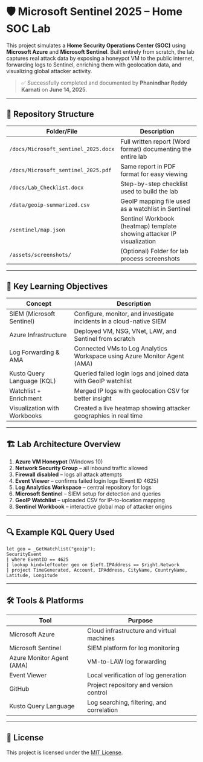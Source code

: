 # 🛡️ Microsoft Sentinel 2025 – Home SOC Lab

This project simulates a **Home Security Operations Center (SOC)** using **Microsoft Azure** and **Microsoft Sentinel**. Built entirely from scratch, the lab captures real attack data by exposing a honeypot VM to the public internet, forwarding logs to Sentinel, enriching them with geolocation data, and visualizing global attacker activity.

> ✅ Successfully completed and documented by **Phanindhar Reddy Karnati** on **June 14, 2025**.

---

## 📁 Repository Structure

| Folder/File                  | Description                                                                 |
|-----------------------------|-----------------------------------------------------------------------------|
| `/docs/Microsoft_sentinel_2025.docx` | Full written report (Word format) documenting the entire lab            |
| `/docs/Microsoft_sentinel_2025.pdf`  | Same report in PDF format for easy viewing                             |
| `/docs/Lab_Checklist.docx`           | Step-by-step checklist used to build the lab                           |
| `/data/geoip-summarized.csv`         | GeoIP mapping file used as a watchlist in Sentinel                     |
| `/sentinel/map.json`                 | Sentinel Workbook (heatmap) template showing attacker IP visualization |
| `/assets/screenshots/`              | (Optional) Folder for lab process screenshots                          |

---

## 🧠 Key Learning Objectives

| Concept                         | Description                                                                 |
|----------------------------------|-----------------------------------------------------------------------------|
| SIEM (Microsoft Sentinel)        | Configure, monitor, and investigate incidents in a cloud-native SIEM        |
| Azure Infrastructure             | Deployed VM, NSG, VNet, LAW, and Sentinel from scratch                      |
| Log Forwarding & AMA             | Connected VMs to Log Analytics Workspace using Azure Monitor Agent (AMA)    |
| Kusto Query Language (KQL)       | Queried failed login logs and joined data with GeoIP watchlist              |
| Watchlist + Enrichment           | Merged IP logs with geolocation CSV for better insight                      |
| Visualization with Workbooks     | Created a live heatmap showing attacker geographies in real time            |

---

## 🏗️ Lab Architecture Overview

1. **Azure VM Honeypot** (Windows 10)
2. **Network Security Group** – all inbound traffic allowed
3. **Firewall disabled** – logs all attack attempts
4. **Event Viewer** – confirms failed login logs (Event ID 4625)
5. **Log Analytics Workspace** – central repository for logs
6. **Microsoft Sentinel** – SIEM setup for detection and queries
7. **GeoIP Watchlist** – uploaded CSV for IP-to-location mapping
8. **Sentinel Workbook** – interactive global map of attacker origins

---

## 🔍 Example KQL Query Used

```kusto
let geo = _GetWatchlist("geoip");
SecurityEvent
| where EventID == 4625
| lookup kind=leftouter geo on $left.IPAddress == $right.Network
| project TimeGenerated, Account, IPAddress, CityName, CountryName, Latitude, Longitude
```

---

## 🛠️ Tools & Platforms

| Tool                     | Purpose                                      |
|--------------------------|----------------------------------------------|
| Microsoft Azure          | Cloud infrastructure and virtual machines    |
| Microsoft Sentinel       | SIEM platform for log monitoring             |
| Azure Monitor Agent (AMA)| VM-to-LAW log forwarding                     |
| Event Viewer             | Local verification of log generation         |
| GitHub                   | Project repository and version control       |
| Kusto Query Language     | Log searching, filtering, and correlation    |

---

## 📜 License

This project is licensed under the [MIT License](LICENSE).
